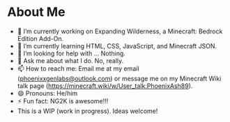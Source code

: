 # About Me

- 🔭 I’m currently working on Expanding Wilderness, a Minecraft: Bedrock Edition Add-On. 
- 🌱 I’m currently learning HTML, CSS, JavaScript, and Minecraft JSON.
- 🤔 I’m looking for help with ... Nothing.
- 💬 Ask me about what I do. No, really. 
- 📫 How to reach me: Email me at my email (phoenixxgenlabs@outlook.com) or message me on my Minecraft Wiki talk page (https://minecraft.wiki/w/User_talk:PhoenixAsh89). 
- 😄 Pronouns: He/him
- ⚡ Fun fact: NG2K is awesome!!!
- This is a WIP (work in progress). Ideas welcome!
